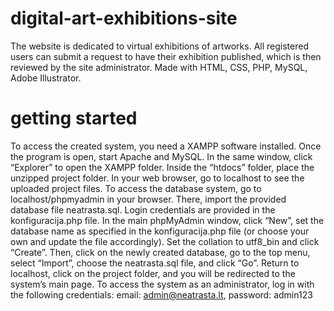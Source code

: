 # digital-art-exhibitions-site
The website is dedicated to virtual exhibitions of artworks. All registered users can submit a request to have their exhibition published, which is then reviewed by the site administrator. Made with HTML, CSS, PHP, MySQL, Adobe Illustrator.

# getting started
To access the created system, you need a XAMPP software installed. Once the program is open, start Apache and MySQL. In the same window, click “Explorer” to open the XAMPP folder. Inside the “htdocs” folder, place the unzipped project folder. In your web browser, go to localhost to see the uploaded project files.
To access the database system, go to localhost/phpmyadmin in your browser. There, import the provided database file neatrasta.sql.
Login credentials are provided in the konfiguracija.php file.
In the main phpMyAdmin window, click “New”, set the database name as specified in the konfiguracija.php file (or choose your own and update the file accordingly). Set the collation to utf8_bin and click “Create”. Then, click on the newly created database, go to the top menu, select “Import”, choose the neatrasta.sql file, and click “Go”.
Return to localhost, click on the project folder, and you will be redirected to the system’s main page.
To access the system as an administrator, log in with the following credentials: email: admin@neatrasta.lt, password: admin123
